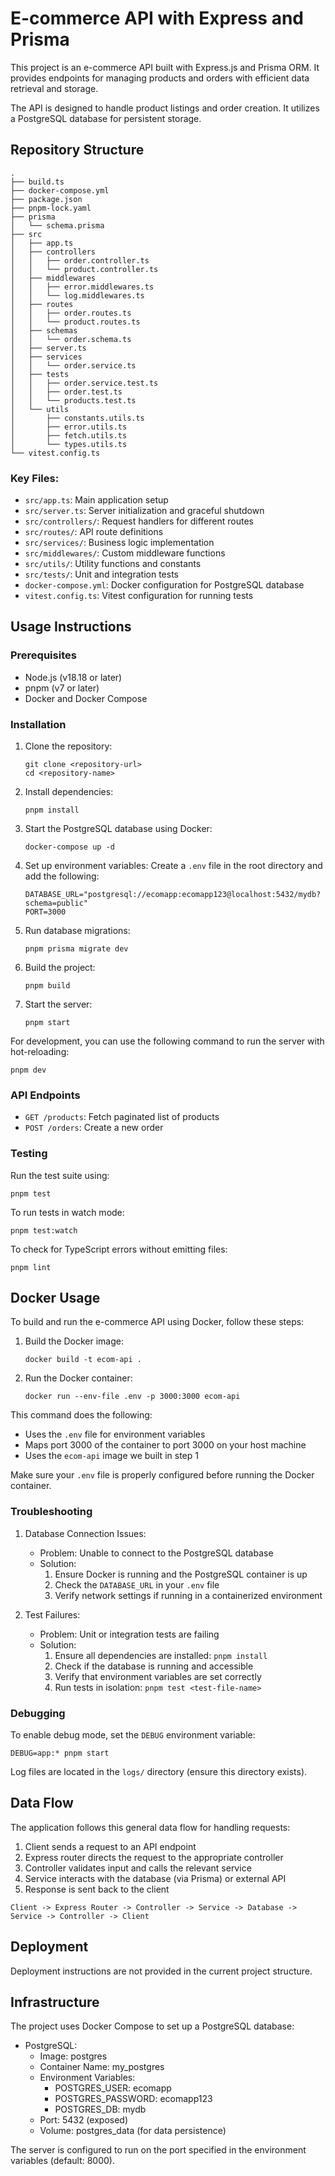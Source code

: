 # E-commerce API with Express and Prisma

This project is an e-commerce API built with Express.js and Prisma ORM. It provides endpoints for managing products and orders with efficient data retrieval and storage.

The API is designed to handle product listings and order creation. It utilizes a PostgreSQL database for persistent storage.

## Repository Structure

```
.
├── build.ts
├── docker-compose.yml
├── package.json
├── pnpm-lock.yaml
├── prisma
│   └── schema.prisma
├── src
│   ├── app.ts
│   ├── controllers
│   │   ├── order.controller.ts
│   │   └── product.controller.ts
│   ├── middlewares
│   │   ├── error.middlewares.ts
│   │   └── log.middlewares.ts
│   ├── routes
│   │   ├── order.routes.ts
│   │   └── product.routes.ts
│   ├── schemas
│   │   └── order.schema.ts
│   ├── server.ts
│   ├── services
│   │   └── order.service.ts
│   ├── tests
│   │   ├── order.service.test.ts
│   │   ├── order.test.ts
│   │   └── products.test.ts
│   └── utils
│       ├── constants.utils.ts
│       ├── error.utils.ts
│       ├── fetch.utils.ts
│       └── types.utils.ts
└── vitest.config.ts
```

### Key Files:

- `src/app.ts`: Main application setup
- `src/server.ts`: Server initialization and graceful shutdown
- `src/controllers/`: Request handlers for different routes
- `src/routes/`: API route definitions
- `src/services/`: Business logic implementation
- `src/middlewares/`: Custom middleware functions
- `src/utils/`: Utility functions and constants
- `src/tests/`: Unit and integration tests
- `docker-compose.yml`: Docker configuration for PostgreSQL database
- `vitest.config.ts`: Vitest configuration for running tests

## Usage Instructions

### Prerequisites

- Node.js (v18.18 or later)
- pnpm (v7 or later)
- Docker and Docker Compose

### Installation

1. Clone the repository:
   ```
   git clone <repository-url>
   cd <repository-name>
   ```

2. Install dependencies:
   ```
   pnpm install
   ```

3. Start the PostgreSQL database using Docker:
   ```
   docker-compose up -d
   ```

4. Set up environment variables:
   Create a `.env` file in the root directory and add the following:
   ```
   DATABASE_URL="postgresql://ecomapp:ecomapp123@localhost:5432/mydb?schema=public"
   PORT=3000
   ```

5. Run database migrations:
   ```
   pnpm prisma migrate dev
   ```

6. Build the project:
   ```
   pnpm build
   ```

7. Start the server:
   ```
   pnpm start
   ```

For development, you can use the following command to run the server with hot-reloading:
```
pnpm dev
```

### API Endpoints

- `GET /products`: Fetch paginated list of products
- `POST /orders`: Create a new order

### Testing

Run the test suite using:

```
pnpm test
```

To run tests in watch mode:

```
pnpm test:watch
```

To check for TypeScript errors without emitting files:

```
pnpm lint
```

## Docker Usage

To build and run the e-commerce API using Docker, follow these steps:

1. Build the Docker image:
   ```
   docker build -t ecom-api .
   ```

2. Run the Docker container:
   ```
   docker run --env-file .env -p 3000:3000 ecom-api
   ```

This command does the following:
- Uses the `.env` file for environment variables
- Maps port 3000 of the container to port 3000 on your host machine
- Uses the `ecom-api` image we built in step 1

Make sure your `.env` file is properly configured before running the Docker container.

### Troubleshooting

1. Database Connection Issues:
   - Problem: Unable to connect to the PostgreSQL database
   - Solution: 
     1. Ensure Docker is running and the PostgreSQL container is up
     2. Check the `DATABASE_URL` in your `.env` file
     3. Verify network settings if running in a containerized environment

2. Test Failures:
   - Problem: Unit or integration tests are failing
   - Solution:
     1. Ensure all dependencies are installed: `pnpm install`
     2. Check if the database is running and accessible
     3. Verify that environment variables are set correctly
     4. Run tests in isolation: `pnpm test <test-file-name>`

### Debugging

To enable debug mode, set the `DEBUG` environment variable:

```
DEBUG=app:* pnpm start
```

Log files are located in the `logs/` directory (ensure this directory exists).

## Data Flow

The application follows this general data flow for handling requests:

1. Client sends a request to an API endpoint
2. Express router directs the request to the appropriate controller
3. Controller validates input and calls the relevant service
4. Service interacts with the database (via Prisma) or external API
5. Response is sent back to the client

```
Client -> Express Router -> Controller -> Service -> Database -> Service -> Controller -> Client
```

## Deployment

Deployment instructions are not provided in the current project structure.

## Infrastructure

The project uses Docker Compose to set up a PostgreSQL database:

- PostgreSQL:
  - Image: postgres
  - Container Name: my_postgres
  - Environment Variables:
    - POSTGRES_USER: ecomapp
    - POSTGRES_PASSWORD: ecomapp123
    - POSTGRES_DB: mydb
  - Port: 5432 (exposed)
  - Volume: postgres_data (for data persistence)

The server is configured to run on the port specified in the environment variables (default: 8000).